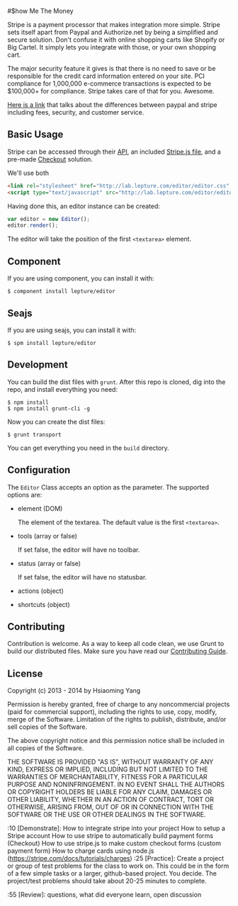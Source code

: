 #$how Me The Money

Stripe is a payment processor that makes integration more simple.  Stripe sets itself apart from Paypal and Authorize.net by being a simplified and secure solution.  Don't confuse it with online shopping carts like Shopify or Big Cartel.  It simply lets you integrate with those, or your own shopping cart.

The major security feature it gives is that there is no need to save or be responsible for the credit card information entered on your site. PCI compliance for 1,000,000 e-commerce transactions is expected to be $100,000+ for compliance. Stripe takes care of that for you.  Awesome.

[Here is a link](https://memberful.com/blog/stripe-vs-paypal/) that talks about the differences between paypal and stripe including fees, security, and customer service.

## Basic Usage

Stripe can be accessed through their [API](https://stripe.com/docs/api), an included [Stripe.js file](https://stripe.com/docs/stripe.js), and a pre-made [Checkout](https://stripe.com/checkout) solution.

We'll use both

```html
<link rel="stylesheet" href="http://lab.lepture.com/editor/editor.css" />
<script type="text/javascript" src="http://lab.lepture.com/editor/editor.js"></script>
```

Having done this, an editor instance can be created:

```js
var editor = new Editor();
editor.render();
```

The editor will take the position of the first `<textarea>` element. 

## Component

If you are using component, you can install it with:

    $ component install lepture/editor


## Seajs

If you are using seajs, you can install it with:

```
$ spm install lepture/editor
```

## Development

You can build the dist files with `grunt`. After this repo is cloned, dig into the repo, and install everything you need:

```
$ npm install
$ npm install grunt-cli -g
```

Now you can create the dist files:

```
$ grunt transport
```

You can get everything you need in the `build` directory.


## Configuration

The `Editor` Class accepts an option as the parameter. The supported options are:

* element (DOM)

  The element of the textarea. The default value is the first `<textarea>`.

* tools (array or false)

  If set false, the editor will have no toolbar.

* status (array or false)

  If set false, the editor will have no statusbar.

* actions (object)

* shortcuts (object)


## Contributing

Contribution is welcome. As a way to keep all code clean, we use Grunt to build our distributed files. Make sure you have read our [Contributing Guide](./CONTRIBUTING.md).

## License

Copyright (c) 2013 - 2014 by Hsiaoming Yang

Permission is hereby granted, free of charge to any noncommercial projects (paid for commercial support), including the rights to use, copy, modify, merge of the Software. Limitation of the rights to publish, distribute, and/or sell copies of the Software.

The above copyright notice and this permission notice shall be included in all copies of the Software.

THE SOFTWARE IS PROVIDED "AS IS", WITHOUT WARRANTY OF ANY KIND, EXPRESS OR IMPLIED, INCLUDING BUT NOT LIMITED TO THE WARRANTIES OF MERCHANTABILITY, FITNESS FOR A PARTICULAR PURPOSE AND NONINFRINGEMENT. IN NO EVENT SHALL THE AUTHORS OR COPYRIGHT HOLDERS BE LIABLE FOR ANY CLAIM, DAMAGES OR OTHER LIABILITY, WHETHER IN AN ACTION OF CONTRACT, TORT OR OTHERWISE, ARISING FROM, OUT OF OR IN CONNECTION WITH THE SOFTWARE OR THE USE OR OTHER DEALINGS IN THE SOFTWARE.

:10 [Demonstrate]: How to integrate stripe into your project
How to setup a Stripe account
How to use stripe to automatically build payment forms (Checkout)
How to use stripe.js to make custom checkout forms (custom payment form)
How to charge cards using node.js (https://stripe.com/docs/tutorials/charges)
:25 [Practice]: Create a project or group of test problems for the class to work on. This could be in the form of a few simple tasks or a larger, github-based project. You decide. The project/test problems should take about 20-25 minutes to complete.

:55 [Review]: questions, what did everyone learn, open discussion
